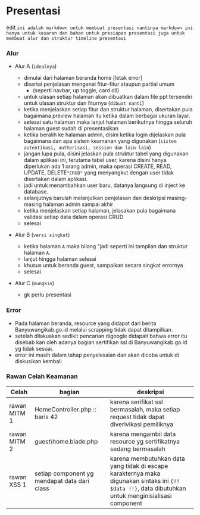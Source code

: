 # Presentasi

edit
`ini adalah markdown untuk membuat presentasi nantinya markdown ini hanya untuk kasaran dan bahan untuk presiapan presentasi juga untuk membuat alur dan struktur timeline presentasi`

### Alur

-   Alur A (`idealnya`)

    -   dimulai dari halaman beranda home [letak error]
    -   disertai penjelasan mengenai fitur-fitur ataupun partial umum
        -   (seperti navbar, up toggle, card dll)
    -   untuk ulasan setiap halaman akan dibuatkan dalam file ppt tersendiri untuk ulasan struktur dan fiturnya (`dibuat nanti`)
    -   ketika menjelaskan setiap fitur dan struktur halaman, disertakan pula bagaimana preview halaman itu ketika dalam berbagai ukuran layar.
    -   selesai satu halaman maka lanjut halaman berikutnya hingga seluruh halaman guest sudah di presentasikan
    -   ketika beralih ke halaman admin, disini ketika login dijelaskan pula bagaimana dan apa sistem keamanan yang digunakan (`sistem autentikasi, authorisasi, session dan lain-lain`)
    -   jangan lupa pula, disini jelaskan pula struktur tabel yang digunakan dalam aplikasi ini, terutama tabel user, karena disini hanya diperlukan ada 1 orang admin, maka operasi CREATE, READ, UPDATE, DELETE`"CRUD"` yang menyangkut dengan user tidak disertakan dalam aplikasi.
    -   jadi untuk menambahkan user baru, datanya langsung di inject ke database.
    -   selanjutnya barulah melanjutkan penjelasan dan deskripsi masing-masing halaman admin sampai akhir
    -   ketika menjelaskan setiap halaman, jelasakan pula bagaimana validasi setiap data dalam operasi CRUD
    -   selesai

-   Alur B (`versi singkat`)
    -   ketika halaman `A` maka bilang "jadi seperti ini tampilan dan struktur halaman `A`.
    -   lanjut hingga halaman selesai
    -   khusus untuk beranda guest, sampaikan secara singkat errornya
    -   selesai
-   Alur C (`mungkin`)
    -   gk perlu presentasi

### Error

-   Pada halaman beranda, resource yang didapat dari berita Banyuwangikab.go.id melalui scrapping tidak dapat ditampilkan.
-   setelah dilakuakan sedikit pencarian digoogle didapati bahwa error itu disebab kan oleh adanya bagian sertifikan ssl di Banyuwangikab.go.id yg tidak sesuai.
-   error ini masih dalam tahap penyelesaian dan akan dicoba untuk di diskusikan kembali

### Rawan Celah Keamanan

| Celah        | bagian                                       | deskripsi                                                                                                                                             |
| ------------ | -------------------------------------------- | ----------------------------------------------------------------------------------------------------------------------------------------------------- |
| rawan MITM 1 | HomeController.php :: baris 42               | karena serifikat ssl bermasalah, maka setiap request tidak dapat diverivikasi pemiliknya                                                              |
| rawan MITM 2 | guest\home.blade.php                         | karena mengambil data resource yg sertifikatnya sedang bermasalah                                                                                     |
| rawan XSS 1  | setiap component yg mendapat data dari class | karena membutuhkan data yang tidak di escape karakternya maka digunakan sintaks ini `{!! $data !!}`, data dibutuhkan untuk menginisialisasi component |
